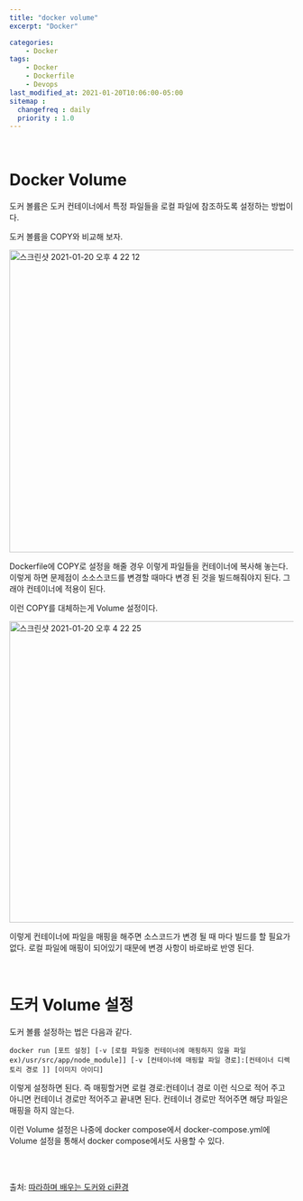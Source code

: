```yaml
---
title: "docker volume"
excerpt: "Docker"

categories:
    - Docker
tags:
    - Docker
    - Dockerfile
    - Devops
last_modified_at: 2021-01-20T10:06:00-05:00
sitemap :
  changefreq : daily
  priority : 1.0
---
```

<br>

# Docker Volume

도커 볼륨은 도커 컨테이너에서 특정 파일들을 로컬 파일에 참조하도록 설정하는 방법이다.

도커 볼륨을 COPY와 비교해 보자.

<img width="536" alt="스크린샷 2021-01-20 오후 4 22 12" src="https://user-images.githubusercontent.com/61309514/105141234-31680c80-5b3c-11eb-9d74-0bf4ee55b3f0.png">


Dockerfile에 COPY로 설정을 해줄 경우 이렇게 파일들을 컨테이너에 복사해 놓는다.
이렇게 하면 문제점이 소소스코드를 변경할 때마다 변경 된 것을 빌드해줘야지 된다. 그래야 컨테이너에 적용이 된다.

이런 COPY를 대체하는게 Volume 설정이다.

<img width="534" alt="스크린샷 2021-01-20 오후 4 22 25" src="https://user-images.githubusercontent.com/61309514/105141263-3af17480-5b3c-11eb-8541-2fc725ed7615.png">


이렇게 컨테이너에 파일을 매핑을 해주면 소스코드가 변경 될 때 마다 빌드를 할 필요가 없다. 로컬 파일에 매핑이 되어있기 때문에 변경 사항이 바로바로 반영 된다.

<br>

# 도커 Volume 설정 

도커 볼륨 설정하는 법은 다음과 같다.

```linux
docker run [포트 설정] [-v [로컬 파일중 컨테이너에 매핑하지 않을 파일 ex)/usr/src/app/node_module]] [-v [컨테이너에 매핑할 파일 경로]:[컨테이너 디렉토리 경로 ]] [이미지 아이디]
```
이렇게 설정하면 된다.
즉 매핑할거면 로컬 경로:컨테이너 경로  이런 식으로 적어 주고 아니면 컨테이너 경로만 적어주고 끝내면 된다. 컨테이너 경로만 적어주면 해당 파일은 매핑을 하지 않는다.

이런 Volume 설정은 나중에 docker compose에서 docker-compose.yml에 Volume 설정을 통해서 docker compose에서도 사용할 수 있다.

<br>
<br>

출처: [따라하며 배우는 도커와 ci환경](https://www.inflearn.com/course/%EB%94%B0%EB%9D%BC%ED%95%98%EB%A9%B0-%EB%B0%B0%EC%9A%B0%EB%8A%94-%EB%8F%84%EC%BB%A4-ci#)